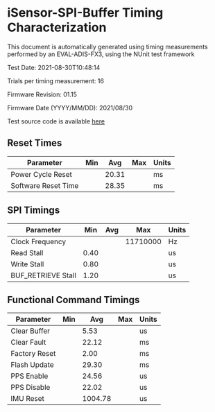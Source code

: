 # iSensor-SPI-Buffer Timing Characterization

This document is automatically generated using timing measurements performed by an EVAL-ADIS-FX3, using the NUnit test framework

Test Date: 2021-08-30T10:48:14

Trials per timing measurement: 16

Firmware Revision: 01.15

Firmware Date (YYYY/MM/DD): 2021/08/30

Test source code is available [here](https://github.com/ajn96/iSensor-SPI-Buffer/blob/master/Test/iSensor-SPI-Buffer-Test/FunctionalTimingTests.cs)
## Reset Times

|Parameter|Min|Avg|Max|Units|
| --- | --- | --- | --- | --- |
|Power Cycle Reset||20.31||ms|
|Software Reset Time||28.35||ms|
## SPI Timings

|Parameter|Min|Avg|Max|Units|
| --- | --- | --- | --- | --- |
|Clock Frequency|||11710000|Hz|
|Read Stall|0.40|||us|
|Write Stall|0.80|||us|
|BUF_RETRIEVE Stall|1.20|||us|
## Functional Command Timings

|Parameter|Min|Avg|Max|Units|
| --- | --- | --- | --- | --- |
|Clear Buffer||5.53||us|
|Clear Fault||22.12||ms|
|Factory Reset||2.00||ms|
|Flash Update||29.30||ms|
|PPS Enable||24.56||us|
|PPS Disable||22.02||us|
|IMU Reset||1004.78||us|

